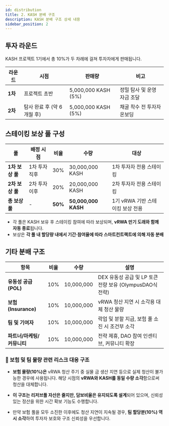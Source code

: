 ```yaml
---
id: distribution
title: 2. KASH 분배 구조
description: KASH 분배 구조 상세 내용
sidebar_position: 2
---
```


## 투자 라운드

KASH 프로젝트 1기에서 총 10%가 두 차례에 걸쳐 투자자에게 판매됩니다.

| **라운드** | **시점** | **판매량** | **비고** |
| --- | --- | --- | --- |
| **1차** | 프로젝트 초반 | 5,000,000 KASH (5%) | 정밀 탐사 및 운영 자금 조달 |
| **2차** | 탐사 완료 후 (약 6개월 후) | 5,000,000 KASH (5%) | 채굴 착수 전 투자자 온보딩 |

## 스테이킹 보상 풀 구성

| **풀** | **배정 시점** | **비율** | **수량** | **대상** |
| --- | --- | --- | --- | --- |
| **1차 보상 풀** | 1차 투자 직후 | 30% | 30,000,000 KASH | 1차 투자자 전용 스테이킹 |
| **2차 보상 풀** | 2차 투자 이후 | 20% | 20,000,000 KASH | 2차 투자자 전용 스테이킹 |
| **총 보상 풀** | - | **50%** | **50,000,000 KASH** | 1기 vRWA 기반 스테이킹 보상 전용 |
- 각 풀은 KASH 보유 후 스테이킹 참여에 따라 보상되며, **vRWA 만기 도래와 함께 자동 종료**됩니다.
- 보상은 **각 풀 내 할당량 내에서 기간·참여율에 따라 스마트컨트랙트에 의해 자동 분배**

## **기타 분배 구조**

| **항목** | **비율** | **수량** | **설명** |
| --- | --- | --- | --- |
| **유동성 공급 (POL)** | 10% | 10,000,000 | DEX 유동성 공급 및 LP 토큰 전량 보유 (OlympusDAO식 전략) |
| **보험(Insurance)** | 10% | 10,000,000 | vRWA 청산 지연 시 소각용 대체 청산 물량 |
| **팀 및 기여자** | 10% | 10,000,000 | 락업 및 분할 지급, 보험 풀 소진 시 조건부 소각 |
| **파트너/마케팅/커뮤니티** | 10% | 10,000,000 | 전략 제휴, DAO 참여 인센티브, 커뮤니티 확장 |

### **📛 보험 및 팀 물량 관련 리스크 대응 구조**

- **보험 물량(10%)은** vRWA 청산 주기 중 실물 금 생산 지연 등으로 실제 청산이 불가능한 경우에 사용됩니다. 해당 시점의 **vRWA와 KASH를 동일 수량 소각**함으로써 청산을 대체합니다.
- **이 구조는 리저브풀 자산은 줄지만, 담보비율은 유지되도록 설계**되어 있으며, 신뢰성 있는 정산을 위한 시간 확보 기능도 수행합니다.
    
- 만약 보험 풀을 모두 소진한 이후에도 청산 지연이 지속될 경우,
**팀 할당분(10%) 역시 소각**하여 투자자 보호와 구조 신뢰성을 우선합니다.
 